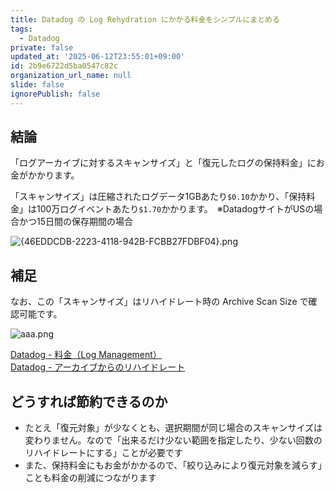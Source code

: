 ```yaml
---
title: Datadog の Log Rehydration にかかる料金をシンプルにまとめる
tags:
  - Datadog
private: false
updated_at: '2025-06-12T23:55:01+09:00'
id: 2b9e6722d5ba0547c82c
organization_url_name: null
slide: false
ignorePublish: false
---
```

## 結論

「ログアーカイブに対するスキャンサイズ」と「復元したログの保持料金」にお金がかかります。

「スキャンサイズ」は圧縮されたログデータ1GBあたり`$0.10`かかり、「保持料金」は100万ログイベントあたり`$1.70`かかります。　※DatadogサイトがUSの場合かつ15日間の保存期間の場合

![{46EDDCDB-2223-4118-942B-FCBB27FDBF04}.png](https://qiita-image-store.s3.ap-northeast-1.amazonaws.com/0/411902/22e3d5c2-b4ed-476a-93e5-6086e75ba6fa.png)

## 補足

なお、この「スキャンサイズ」はリハイドレート時の Archive Scan Size で確認可能です。

![aaa.png](https://qiita-image-store.s3.ap-northeast-1.amazonaws.com/0/411902/581e4e05-c49b-40a1-b9a0-9e3a4fc46ac4.png)


[Datadog - 料金（Log Management）](https://www.datadoghq.com/ja/pricing/?product=log-management&site=us&tab=standard#products)  
[Datadog - アーカイブからのリハイドレート](https://docs.datadoghq.com/ja/logs/log_configuration/rehydrating/?utm_source=chatgpt.com&tab=amazons3)

## どうすれば節約できるのか

- たとえ「復元対象」が少なくとも、選択期間が同じ場合のスキャンサイズは変わりません。なので「出来るだけ少ない範囲を指定したり、少ない回数のリハイドレートにする」ことが必要です
- また、保持料金にもお金がかかるので、「絞り込みにより復元対象を減らす」ことも料金の削減につながります
